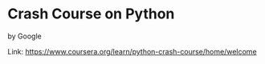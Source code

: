 # Crash Course on Python
by Google

Link: https://www.coursera.org/learn/python-crash-course/home/welcome
